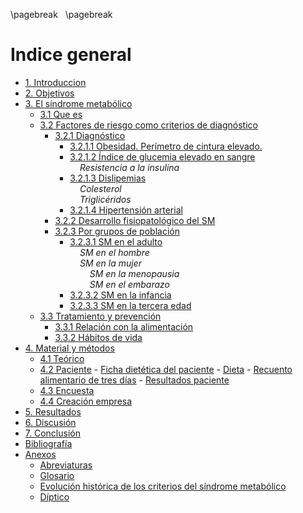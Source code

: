 
\pagebreak
&nbsp;
\pagebreak


# Indice general

- [1. Introduccion](#introducción)
- [2. Objetivos](#objetivos)
- [3. El síndrome metabólico](#parte-teórica)
    - [3.1 Que es](#que-es)
    - [3.2 Factores de riesgo como criterios de diagnóstico](#factores-de-riesgo-como-criterios-de-diagnóstico)
        - [3.2.1 Diagnóstico](#diagnóstico)
            - [3.2.1.1 Obesidad. Perímetro de cintura elevado.](#obesidad-abdominal.perímetro-de-cintura-elevado.)
            - [3.2.1.2 Índice de glucemia elevado en sangre](#índice-de-glucemia-elevado-en-sangre)  
                &nbsp;&nbsp;&nbsp;&nbsp;*Resistencia a la insulina*
            - [3.2.1.3 Dislipemias](#dislipemias)  
                &nbsp;&nbsp;&nbsp;&nbsp;*Colesterol*  
                &nbsp;&nbsp;&nbsp;&nbsp;*Triglicéridos* 
            - [3.2.1.4 Hipertensión arterial](#hipertensión-arterial)
        - [3.2.2 Desarrollo fisiopatológico del SM](#desarrollo-fisiopatológico-del-sm)
        - [3.2.3 Por grupos de población](#por-grupos-de-población)
            - [3.2.3.1 SM en el adulto](#sm-en-el-adulto)  
                &nbsp;&nbsp;&nbsp;&nbsp;*SM en el hombre*  
                &nbsp;&nbsp;&nbsp;&nbsp;*SM en la mujer*  
                &nbsp;&nbsp;&nbsp;&nbsp;&nbsp;&nbsp;&nbsp;&nbsp;*SM en la menopausia*  
                &nbsp;&nbsp;&nbsp;&nbsp;&nbsp;&nbsp;&nbsp;&nbsp;*SM en el embarazo*
            - [3.2.3.2 SM en la infancia](#sm-en-la-infancia)
            - [3.2.3.3 SM en la tercera edad](#sm-en-la-tercera-edad)
    - [3.3 Tratamiento y prevención](#tratamiento-y-prevención)
        - [3.3.1 Relación con la alimentación](#relación-con-la-alimentación)
        - [3.3.2 Hábitos de vida](#hábitos-de-vida)
- [4. Material y métodos](#material-y-métodos)
    - [4.1 Teórico](#teórico)
    - [4.2 Paciente](#paciente)
          - [Ficha dietética del paciente](#ficha-dietética-del-paciente)
          - [Dieta](#dieta)
          - [Recuento alimentario de tres días](#recuento-alimentario-de-tres-días)
          - [Resultados paciente](#resultados-paciente)
    - [4.3 Encuesta](#encuesta) 
    - [4.4 Creación empresa](#creación-empresa) 
- [5. Resultados](#resultados)
- [6. Discusión](#discusión)
- [7. Conclusión](#conclusión)
- [Bibliografía](#bibliografía)
- [Anexos](#anexos)
    - [Abreviaturas](#abreviaturas)
    - [Glosario](#glosario)
    - [Evolución histórica de los criterios del síndrome metabólico](#evolución-histórica-de-los-criterios-del-síndrome-metabólico) 
    - [Díptico](#díptico) 
